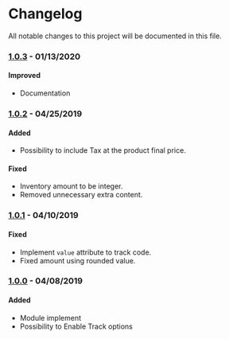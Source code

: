 # Changelog
All notable changes to this project will be documented in this file.

### [1.0.3](https://github.com/magestat/magento2-facebook-pixel/releases/tag/1.0.3) - 01/13/2020

#### Improved
- Documentation

### [1.0.2](https://github.com/magestat/magento2-facebook-pixel/releases/tag/1.0.2) - 04/25/2019

#### Added
- Possibility to include Tax at the product final price.

#### Fixed
- Inventory amount to be integer.
- Removed unnecessary extra content.

### [1.0.1](https://github.com/magestat/magento2-facebook-pixel/releases/tag/1.0.1) - 04/10/2019

#### Fixed
- Implement `value` attribute to track code.
- Fixed amount using rounded value.

### [1.0.0](https://github.com/magestat/magento2-facebook-pixel/releases/tag/1.0.0) - 04/08/2019

#### Added
- Module implement
- Possibility to Enable Track options
